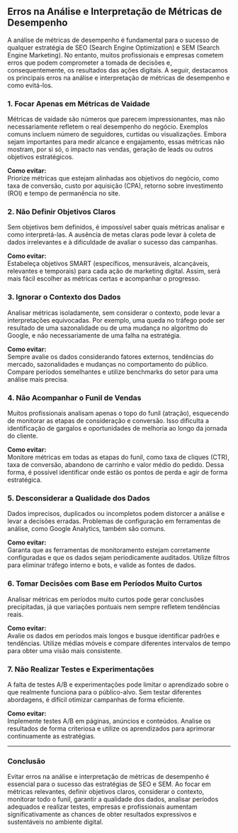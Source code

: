 
## Erros na Análise e Interpretação de Métricas de Desempenho

A análise de métricas de desempenho é fundamental para o sucesso de qualquer estratégia de SEO (Search Engine Optimization) e SEM (Search Engine Marketing). No entanto, muitos profissionais e empresas cometem erros que podem comprometer a tomada de decisões e, consequentemente, os resultados das ações digitais. A seguir, destacamos os principais erros na análise e interpretação de métricas de desempenho e como evitá-los.

### 1. Focar Apenas em Métricas de Vaidade

Métricas de vaidade são números que parecem impressionantes, mas não necessariamente refletem o real desempenho do negócio. Exemplos comuns incluem número de seguidores, curtidas ou visualizações. Embora sejam importantes para medir alcance e engajamento, essas métricas não mostram, por si só, o impacto nas vendas, geração de leads ou outros objetivos estratégicos.

**Como evitar:**  
Priorize métricas que estejam alinhadas aos objetivos do negócio, como taxa de conversão, custo por aquisição (CPA), retorno sobre investimento (ROI) e tempo de permanência no site.

### 2. Não Definir Objetivos Claros

Sem objetivos bem definidos, é impossível saber quais métricas analisar e como interpretá-las. A ausência de metas claras pode levar à coleta de dados irrelevantes e à dificuldade de avaliar o sucesso das campanhas.

**Como evitar:**  
Estabeleça objetivos SMART (específicos, mensuráveis, alcançáveis, relevantes e temporais) para cada ação de marketing digital. Assim, será mais fácil escolher as métricas certas e acompanhar o progresso.

### 3. Ignorar o Contexto dos Dados

Analisar métricas isoladamente, sem considerar o contexto, pode levar a interpretações equivocadas. Por exemplo, uma queda no tráfego pode ser resultado de uma sazonalidade ou de uma mudança no algoritmo do Google, e não necessariamente de uma falha na estratégia.

**Como evitar:**  
Sempre avalie os dados considerando fatores externos, tendências do mercado, sazonalidades e mudanças no comportamento do público. Compare períodos semelhantes e utilize benchmarks do setor para uma análise mais precisa.

### 4. Não Acompanhar o Funil de Vendas

Muitos profissionais analisam apenas o topo do funil (atração), esquecendo de monitorar as etapas de consideração e conversão. Isso dificulta a identificação de gargalos e oportunidades de melhoria ao longo da jornada do cliente.

**Como evitar:**  
Monitore métricas em todas as etapas do funil, como taxa de cliques (CTR), taxa de conversão, abandono de carrinho e valor médio do pedido. Dessa forma, é possível identificar onde estão os pontos de perda e agir de forma estratégica.

### 5. Desconsiderar a Qualidade dos Dados

Dados imprecisos, duplicados ou incompletos podem distorcer a análise e levar a decisões erradas. Problemas de configuração em ferramentas de análise, como Google Analytics, também são comuns.

**Como evitar:**  
Garanta que as ferramentas de monitoramento estejam corretamente configuradas e que os dados sejam periodicamente auditados. Utilize filtros para eliminar tráfego interno e bots, e valide as fontes de dados.

### 6. Tomar Decisões com Base em Períodos Muito Curtos

Analisar métricas em períodos muito curtos pode gerar conclusões precipitadas, já que variações pontuais nem sempre refletem tendências reais.

**Como evitar:**  
Avalie os dados em períodos mais longos e busque identificar padrões e tendências. Utilize médias móveis e compare diferentes intervalos de tempo para obter uma visão mais consistente.

### 7. Não Realizar Testes e Experimentações

A falta de testes A/B e experimentações pode limitar o aprendizado sobre o que realmente funciona para o público-alvo. Sem testar diferentes abordagens, é difícil otimizar campanhas de forma eficiente.

**Como evitar:**  
Implemente testes A/B em páginas, anúncios e conteúdos. Analise os resultados de forma criteriosa e utilize os aprendizados para aprimorar continuamente as estratégias.

---

### Conclusão

Evitar erros na análise e interpretação de métricas de desempenho é essencial para o sucesso das estratégias de SEO e SEM. Ao focar em métricas relevantes, definir objetivos claros, considerar o contexto, monitorar todo o funil, garantir a qualidade dos dados, analisar períodos adequados e realizar testes, empresas e profissionais aumentam significativamente as chances de obter resultados expressivos e sustentáveis no ambiente digital.
```
